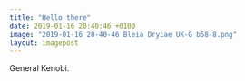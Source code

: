 ```yaml
---
title: "Hello there"
date: 2019-01-16 20:40:46 +0100
image: "2019-01-16 20-40-46 Bleia Dryiae UK-G b58-8.png"
layout: imagepost
---
```


General Kenobi.
